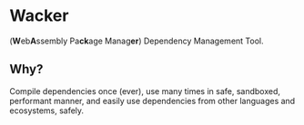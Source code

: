 # Wacker 
(**W**eb**A**ssembly Pa**ck**age Manag**er**) Dependency Management Tool. 

## Why? 
Compile dependencies once (ever), use many times in safe, sandboxed, performant manner, and easily use dependencies from other languages and ecosystems, safely. 

